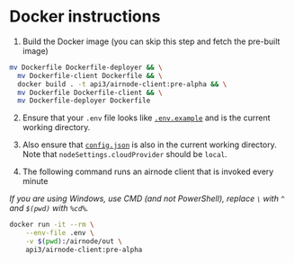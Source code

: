 # Docker instructions

1. Build the Docker image (you can skip this step and fetch the pre-built image)
```sh
mv Dockerfile Dockerfile-deployer && \
  mv Dockerfile-client Dockerfile && \
  docker build . -t api3/airnode-client:pre-alpha && \
  mv Dockerfile Dockerfile-client && \
  mv Dockerfile-deployer Dockerfile
```

2. Ensure that your `.env` file looks like [`.env.example`](https://github.com/api3dao/airnode/blob/pre-alpha/packages/node/__dev__/.env.example) and is the current working directory.

3. Also ensure that [`config.json`](https://github.com/api3dao/airnode/blob/pre-alpha/packages/node/__dev__/config.json.example) is also in the current working directory.
Note that `nodeSettings.cloudProvider` should be `local`.

4. The following command runs an airnode client that is invoked every minute

*If you are using Windows, use CMD (and not PowerShell), replace `\` with `^` and `$(pwd)` with `%cd%`.*

```sh
docker run -it --rm \
    --env-file .env \
    -v $(pwd):/airnode/out \
    api3/airnode-client:pre-alpha
```
